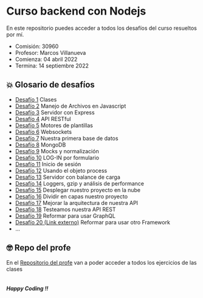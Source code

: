 # Curso backend con Nodejs

En este repositorio puedes acceder a todos los desafíos del curso resueltos por mí.

- Comisión: 30960
- Profesor: Marcos Villanueva
- Comienza: 04 abril 2022
- Termina: 14 septiembre 2022

## 💥 Glosario de desafíos

- [Desafío 1](./challenge1) Clases
- [Desafío 2](./challenge2) Manejo de Archivos en Javascript
- [Desafío 3](./challenge3) Servidor con Express
- [Desafío 4](./challenge4) API RESTful
- [Desafío 5](./challenge5) Motores de plantillas
- [Desafío 6](./challenge6) Websockets
- [Desafío 7](./challenge7) Nuestra primera base de datos
- [Desafío 8](./challenge8) MongoDB
- [Desafío 9](./challenge9) Mocks y normalización
- [Desafío 10](./challenge10/) LOG-IN por formulario
- [Desafío 11](./challenge11/) Inicio de sesión
- [Desafío 12](./challenge12/) Usando el objeto process
- [Desafío 13](./challenge13/) Servidor con balance de carga
- [Desafío 14](./challenge14/) Loggers, gzip y análisis de performance
- [Desafío 15](./challenge15/) Desplegar nuestro proyecto en la nube
- [Desafío 16](./challenge16/) Dividir en capas nuestro proyecto
- [Desafío 17](./challenge17/) Mejorar la arquitectura de nuestra API
- [Desafío 18](./challenge18/) Testeamos nuestra API REST
- [Desafío 19](./challenge19/) Reformar para usar GraphQL
- [Desafío 20 (Link externo)](https://github.com/FelixGonzalo/app_demo_nestjs) Reformar para usar otro Framework
- ...

## 🤓 Repo del profe

En el [Repositorio del profe](https://github.com/marcosvillanueva9/backend-30960) van a poder acceder a todos los ejercicios de las clases
<br>
<br>
<br>
**_Happy Coding !!_**
